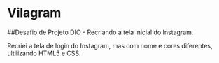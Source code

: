 # Vilagram
##Desafio de Projeto DIO - Recriando a tela inicial do Instagram.

Recriei a tela de login do Instagram, mas com nome e cores diferentes, ultilizando HTML5 e CSS.
